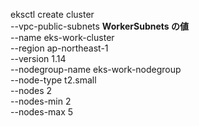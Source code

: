 eksctl create cluster \
--vpc-public-subnets **WorkerSubnets の値** \
--name eks-work-cluster \
--region ap-northeast-1 \
--version 1.14 \
--nodegroup-name eks-work-nodegroup \
--node-type t2.small \
--nodes 2 \
--nodes-min 2 \
--nodes-max 5
